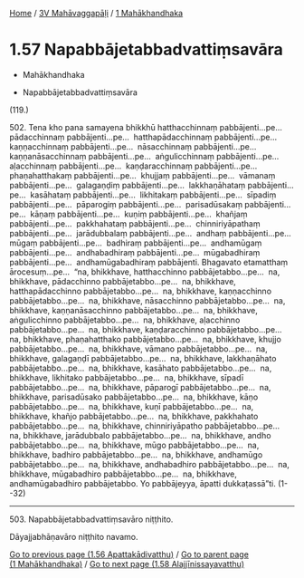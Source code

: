 
[Home](/) / [3V Mahāvaggapāḷi](...md) / [1 Mahākhandhaka](../3V/1.md)

# 1.57 Napabbājetabbadvattiṃsavāra

* Mahākhandhaka

* Napabbājetabbadvattiṃsavāra

(119.)

502\. Tena kho pana samayena bhikkhū hatthacchinnaṃ pabbājenti…pe…  pādacchinnaṃ pabbājenti…pe…  hatthapādacchinnaṃ pabbājenti…pe…  kaṇṇacchinnaṃ pabbājenti…pe…  nāsacchinnaṃ pabbājenti…pe…  kaṇṇanāsacchinnaṃ pabbājenti…pe…  aṅgulicchinnaṃ pabbājenti…pe…  aḷacchinnaṃ pabbājenti…pe…  kaṇḍaracchinnaṃ pabbājenti…pe…  phaṇahatthakaṃ pabbājenti…pe…  khujjaṃ pabbājenti…pe…  vāmanaṃ pabbājenti…pe…  galagaṇḍiṃ pabbājenti…pe…  lakkhaṇāhataṃ pabbājenti…pe…  kasāhataṃ pabbājenti…pe…  likhitakaṃ pabbājenti…pe…  sīpadiṃ pabbājenti…pe…  pāparogiṃ pabbājenti…pe…  parisadūsakaṃ pabbājenti…pe…  kāṇaṃ pabbājenti…pe…  kuṇiṃ pabbājenti…pe…  khañjaṃ pabbājenti…pe…  pakkhahataṃ pabbājenti…pe…  chinniriyāpathaṃ pabbājenti…pe…  jarādubbalaṃ pabbājenti…pe…  andhaṃ pabbājenti…pe…  mūgaṃ pabbājenti…pe…  badhiraṃ pabbājenti…pe…  andhamūgaṃ pabbājenti…pe…  andhabadhiraṃ pabbājenti…pe…  mūgabadhiraṃ pabbājenti…pe…  andhamūgabadhiraṃ pabbājenti. Bhagavato etamatthaṃ ārocesuṃ…pe…  “na, bhikkhave, hatthacchinno pabbājetabbo…pe…  na, bhikkhave, pādacchinno pabbājetabbo…pe…  na, bhikkhave, hatthapādacchinno pabbājetabbo…pe…  na, bhikkhave, kaṇṇacchinno pabbājetabbo…pe…  na, bhikkhave, nāsacchinno pabbājetabbo…pe…  na, bhikkhave, kaṇṇanāsacchinno pabbājetabbo…pe…  na, bhikkhave, aṅgulicchinno pabbājetabbo…pe…  na, bhikkhave, aḷacchinno pabbājetabbo…pe…  na, bhikkhave, kaṇḍaracchinno pabbājetabbo…pe…  na, bhikkhave, phaṇahatthako pabbājetabbo…pe…  na, bhikkhave, khujjo pabbājetabbo…pe…  na, bhikkhave, vāmano pabbājetabbo…pe…  na, bhikkhave, galagaṇḍī pabbājetabbo…pe…  na, bhikkhave, lakkhaṇāhato pabbājetabbo…pe…  na, bhikkhave, kasāhato pabbājetabbo…pe…  na, bhikkhave, likhitako pabbājetabbo…pe…  na, bhikkhave, sīpadī pabbājetabbo…pe…  na, bhikkhave, pāparogī pabbājetabbo…pe…  na, bhikkhave, parisadūsako pabbājetabbo…pe…  na, bhikkhave, kāṇo pabbājetabbo…pe…  na, bhikkhave, kuṇī pabbājetabbo…pe…  na, bhikkhave, khañjo pabbājetabbo…pe…  na, bhikkhave, pakkhahato pabbājetabbo…pe…  na, bhikkhave, chinniriyāpatho pabbājetabbo…pe…  na, bhikkhave, jarādubbalo pabbājetabbo…pe…  na, bhikkhave, andho pabbājetabbo…pe…  na, bhikkhave, mūgo pabbājetabbo…pe…  na, bhikkhave, badhiro pabbājetabbo…pe…  na, bhikkhave, andhamūgo pabbājetabbo…pe…  na, bhikkhave, andhabadhiro pabbājetabbo…pe…  na, bhikkhave, mūgabadhiro pabbājetabbo…pe…  na, bhikkhave, andhamūgabadhiro pabbājetabbo. Yo pabbājeyya, āpatti dukkaṭassā”ti. (1--32)

---

503\. Napabbājetabbadvattiṃsavāro niṭṭhito.

  
Dāyajjabhāṇavāro niṭṭhito navamo.



[Go to previous page (1.56 Apattakādivatthu)](1.56.md) / [Go to parent page (1 Mahākhandhaka)](../3V/1.md) / [Go to next page (1.58 Alajjīnissayavatthu)](1.58.md)


